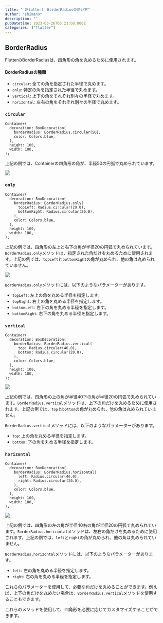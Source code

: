 ```yaml
---
title: "【Flutter】 BorderRadiusの使い方"
author: "shimano"
description: ""
pubDatetime: 2023-03-26T06:21:08.000Z
categories: ["flutter"]
---
```


## BorderRadius

FlutterのBorderRadiusは、四角形の角を丸めるために使用されます。

#### BorderRadiusの種類

*   `circular`: 全ての角を指定された半径で丸めます。
*   `only`: 特定の角を指定された半径で丸めます。
*   `vertical`: 上下の角をそれぞれ別々の半径で丸めます。
*   `horizontal`: 左右の角をそれぞれ別々の半径で丸めます。

### `circular`

```
Container(
  decoration: BoxDecoration(
    borderRadius: BorderRadius.circular(50),
    color: Colors.blue,
  ),
  height: 100,
  width: 100,
);
```

上記の例では、Containerの四角形の角が、半径50の円弧で丸められています。

![](https://blog.flutteruniv.com/wp-content/uploads/2023/03/スクリーンショット-2023-03-26-14.51.10-1.png)

### `only`

```
Container(
  decoration: BoxDecoration(
    borderRadius: BorderRadius.only(
      topLeft: Radius.circular(20.0),
      bottomRight: Radius.circular(20.0),
    ),
    color: Colors.blue,
  ),
  height: 100,
  width: 100,
);
```

上記の例では、四角形の左上と右下の角が半径20の円弧で丸められています。`BorderRadius.only`メソッドは、指定された角だけを丸めるために使用されます。上記の例では、`topLeft`と`bottomRight`の角が丸められ、他の角は丸められていません。

![](https://blog.flutteruniv.com/wp-content/uploads/2023/03/スクリーンショット-2023-03-26-15.02.23.png)

`BorderRadius.only`メソッドには、以下のようなパラメーターがあります。

*   `topLeft`: 左上の角を丸める半径を指定します。
*   `topRight`: 右上の角を丸める半径を指定します。
*   `bottomLeft`: 左下の角を丸める半径を指定します。
*   `bottomRight`: 右下の角を丸める半径を指定します。

### `vertical`

```
Container(
  decoration: BoxDecoration(
    borderRadius: BorderRadius.vertical(
      top: Radius.circular(40.0),
      bottom: Radius.circular(20.0),
    ),
    color: Colors.blue,
  ),
  height: 100,
  width: 100,
);
```

![](https://blog.flutteruniv.com/wp-content/uploads/2023/03/スクリーンショット-2023-03-26-15.05.37.png)

上記の例では、四角形の上の角が半径40下の角が半径20の円弧で丸められています。`BorderRadius.vertical`メソッドは、上下の角だけを丸めるために使用されます。上記の例では、`top`と`bottom`の角が丸められ、他の角は丸められていません。

`BorderRadius.vertical`メソッドには、以下のようなパラメーターがあります。

*   `top`: 上の角を丸める半径を指定します。
*   `bottom`: 下の角を丸める半径を指定します。

### `horizontal`

```
Container(
  decoration: BoxDecoration(
    borderRadius: BorderRadius.horizontal(
      left: Radius.circular(40.0),
      right: Radius.circular(20.0),
    ),
    color: Colors.blue,
  ),
  height: 100,
  width: 100,
);
```

![](https://blog.flutteruniv.com/wp-content/uploads/2023/03/スクリーンショット-2023-03-26-15.13.57.png)

上記の例では、四角形の左の角が半径40右の角が半径20の円弧で丸められています。`BorderRadius.horizontal`メソッドは、左右の角だけを丸めるために使用されます。上記の例では、`left`と`right`の角が丸められ、他の角は丸められていません。

`BorderRadius.horizontal`メソッドには、以下のようなパラメーターがあります。

*   `left`: 左の角を丸める半径を指定します。
*   `right`: 右の角を丸める半径を指定します。

これらのパラメーターを使用して、必要な角だけを丸めることができます。例えば、上下の角だけを丸めたい場合は、`BorderRadius.vertical`メソッドを使用することもできます。

これらのメソッドを使用して、四角形を必要に応じてカスタマイズすることができます。